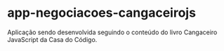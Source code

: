 # app-negociacoes-cangaceirojs
Aplicação sendo desenvolvida seguindo o conteúdo do livro Cangaceiro JavaScript da Casa do Código.
